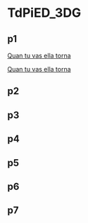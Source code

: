 # TdPiED_3DG
## p1
[Quan tu vas ella torna]( finals_sergio_miro.gif)

[Quan tu vas ella torna]()
## p2
## p3
## p4
## p5
## p6
## p7
